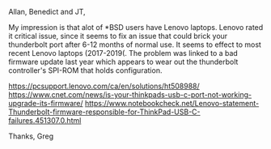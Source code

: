 Allan, Benedict and JT,

My impression is that alot of *BSD users have Lenovo laptops.  Lenovo rated it critical issue, since it seems to fix an issue that could brick your thunderbolt port after 6-12 months of normal use.  It seems to effect to most recent Lenovo laptops (2017-2019(. The problem was linked to a bad firmware update last year which appears to wear out the thunderbolt controller's SPI-ROM that holds configuration.

https://pcsupport.lenovo.com/ca/en/solutions/ht508988/
https://www.cnet.com/news/is-your-thinkpads-usb-c-port-not-working-upgrade-its-firmware/
https://www.notebookcheck.net/Lenovo-statement-Thunderbolt-firmware-responsible-for-ThinkPad-USB-C-failures.451307.0.html

Thanks,
Greg